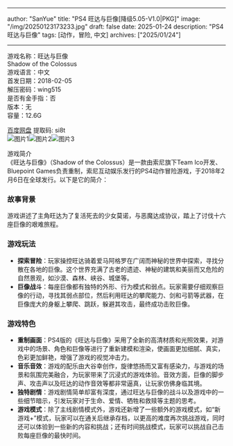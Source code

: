
---
author: "SanYue"
title: "PS4 旺达与巨像[降级5.05-V1.0|PKG]"
image: "/img/20250123173233.jpg"
draft: false
date: 2025-01-24
description: "PS4 旺达与巨像"
tags: [动作，冒险, 中文]
archives: ["2025/01/24"]

---

游戏名称：旺达与巨像   
Shadow of the Colossus    
游戏语言：中文  
首发日期：2018-02-05  
解压密码：wing515  
是否有金手指：否  
版本：无   
容量：12.6G

[百度网盘](https://pan.baidu.com/s/13pkIOXoGItZU1eZL_4ce9A) 提取码: si8t  
![图片1](/img/98be96.jpg)![图片2](/img/238072.jpg)![图片3](/img/f2c7b8.jpg)  

游戏简介  
《旺达与巨像》（Shadow of the Colossus）是一款由索尼旗下Team Ico开发、Bluepoint Games负责重制，索尼互动娱乐发行的PS4动作冒险游戏，于2018年2月6日在全球发行。以下是它的简介：

### 故事背景
游戏讲述了主角旺达为了复活死去的少女莫诺，与恶魔达成协议，踏上了讨伐十六座巨像的艰难旅程。

### 游戏玩法
- **探索冒险**：玩家操控旺达骑着爱马阿格罗在广阔而神秘的世界中探索，寻找分散在各地的巨像。这个世界充满了古老的遗迹、神秘的建筑和美丽而又危险的自然景观，如沙漠、森林、峡谷、城堡等。
- **巨像战斗**：每座巨像都有独特的外形、行为模式和弱点。玩家需要仔细观察巨像的行动，寻找其弱点部位，然后利用旺达的攀爬能力、剑和弓箭等武器，在巨像庞大的身躯上攀爬、跳跃，躲避其攻击，最终成功击败巨像。

### 游戏特色
- **重制画面**：PS4版的《旺达与巨像》采用了全新的高清材质和光照效果，对游戏中的场景、角色和巨像等进行了重新建模和渲染，使画面更加细腻、真实，色彩更加鲜艳，增强了游戏的视觉冲击力。
- **音乐音效**：游戏的配乐由大谷幸创作，旋律悠扬而又富有感染力，与游戏的场景和氛围完美融合，为玩家带来了沉浸式的游戏体验。音效方面，巨像的脚步声、攻击声以及旺达的动作音效等都非常逼真，让玩家仿佛身临其境。
- **独特剧情**：游戏剧情简单却富有深度，通过旺达与巨像的战斗以及游戏中的一些细节暗示，引发玩家对于生命、爱情、牺牲和救赎等主题的思考。
- **游戏模式**：除了主线剧情模式外，游戏还新增了一些额外的游戏模式，如“新游戏+”模式，玩家可以在通关后继承存档，以更高的难度再次挑战游戏，同时还可以体验到一些新的内容和挑战；还有时间挑战模式，玩家可以挑战自己击败每座巨像的最快时间。
